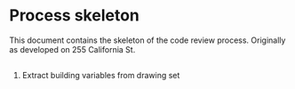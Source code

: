 # Process skeleton
This document contains the skeleton of the code review process. 
Originally as developed on 255 California St.

##

1. Extract building variables from drawing set